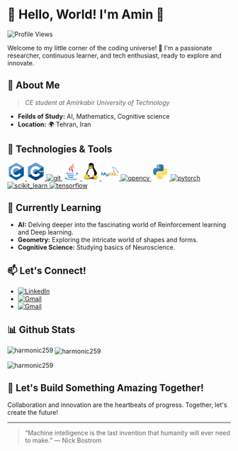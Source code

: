 # 👋 Hello, World! I'm Amin 🌟

![Profile Views](https://komarev.com/ghpvc/?username=harmonic259&color=brightgreen&style=flat-square)

Welcome to my little corner of the coding universe! 🚀 I'm a passionate researcher, continuous learner, and tech enthusiast, ready to explore and innovate.

## 🎨 About Me
> *CE student at Amirkabir University of Technology*
- **Feilds of Study:** AI, Mathematics, Cognitive science
- **Location:** 🌍 Tehran, Iran

## 🔧 Technologies & Tools
<p align="left"> <a href="https://www.cprogramming.com/" target="_blank" rel="noreferrer"> <img src="https://raw.githubusercontent.com/devicons/devicon/master/icons/c/c-original.svg" alt="c" width="40" height="40"/> </a> <a href="https://www.w3schools.com/cpp/" target="_blank" rel="noreferrer"> <img src="https://raw.githubusercontent.com/devicons/devicon/master/icons/cplusplus/cplusplus-original.svg" alt="cplusplus" width="40" height="40"/> </a> <a href="https://git-scm.com/" target="_blank" rel="noreferrer"> <img src="https://www.vectorlogo.zone/logos/git-scm/git-scm-icon.svg" alt="git" width="40" height="40"/> </a> <a href="https://www.java.com" target="_blank" rel="noreferrer"> <img src="https://raw.githubusercontent.com/devicons/devicon/master/icons/java/java-original.svg" alt="java" width="40" height="40"/> </a> <a href="https://www.linux.org/" target="_blank" rel="noreferrer"> <img src="https://raw.githubusercontent.com/devicons/devicon/master/icons/linux/linux-original.svg" alt="linux" width="40" height="40"/> </a> <a href="https://www.mysql.com/" target="_blank" rel="noreferrer"> <img src="https://raw.githubusercontent.com/devicons/devicon/master/icons/mysql/mysql-original-wordmark.svg" alt="mysql" width="40" height="40"/> </a> <a href="https://opencv.org/" target="_blank" rel="noreferrer"> <img src="https://www.vectorlogo.zone/logos/opencv/opencv-icon.svg" alt="opencv" width="40" height="40"/> </a> <a href="https://www.python.org" target="_blank" rel="noreferrer"> <img src="https://raw.githubusercontent.com/devicons/devicon/master/icons/python/python-original.svg" alt="python" width="40" height="40"/> </a> <a href="https://pytorch.org/" target="_blank" rel="noreferrer"> <img src="https://www.vectorlogo.zone/logos/pytorch/pytorch-icon.svg" alt="pytorch" width="40" height="40"/> </a> <a href="https://scikit-learn.org/" target="_blank" rel="noreferrer"> <img src="https://upload.wikimedia.org/wikipedia/commons/0/05/Scikit_learn_logo_small.svg" alt="scikit_learn" width="40" height="40"/> </a> <a href="https://www.tensorflow.org" target="_blank" rel="noreferrer"> <img src="https://www.vectorlogo.zone/logos/tensorflow/tensorflow-icon.svg" alt="tensorflow" width="40" height="40"/> </a> </p>

## 🌱 Currently Learning
- **AI:** Delving deeper into the fascinating world of Reinforcement learning and Deep learning.
- **Geometry:** Exploring the intricate world of shapes and forms.
- **Cognitive Science:** Studying basics of Neuroscience.


## 📫 Let's Connect!
- [![LinkedIn](https://img.shields.io/badge/-LinkedIn-181717?style=flat-square&logo=linkedin)](https://www.linkedin.com/in/mohammad-amin-shabannia-02b21828a)
- [![Gmail](https://img.shields.io/badge/-Gmail-181717?style=flat-square&logo=gmail)](mailto:harmonic259@gmail.com)
- [![Gmail](https://img.shields.io/badge/-Kaggle-181717?style=flat-square&logo=kaggle)](https://www.kaggle.com/aminshabannia)



## 📊 Github Stats
<p><img align="left" src="https://github-readme-stats.vercel.app/api/top-langs?username=harmonic259&show_icons=true&locale=en&layout=compact&theme=dark" alt="harmonic259" /></p>

<p>&nbsp;<img align="center" src="https://github-readme-stats.vercel.app/api?username=harmonic259&show_icons=true&locale=en&theme=dark" alt="harmonic259" /></p>

<p><img align="center" src="https://github-readme-streak-stats.herokuapp.com/?user=harmonic259&theme=dark" alt="harmonic259" /></p>

## 🚀 Let's Build Something Amazing Together!
Collaboration and innovation are the heartbeats of progress. Together, let's create the future!

---

> “Machine intelligence is the last invention that humanity will ever need to make.” — Nick Bostrom

